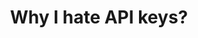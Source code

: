---
toc: true
layout: post
description: My experience with API keys and why I don't like to use them in real world applications.
categories: [api-keys, keys, authentication, authorisation]
title: Why I hate API keys? 
image: images/2021-04-bring-your-own-key/byok.jpg
hide: false
search_exclude: true
---